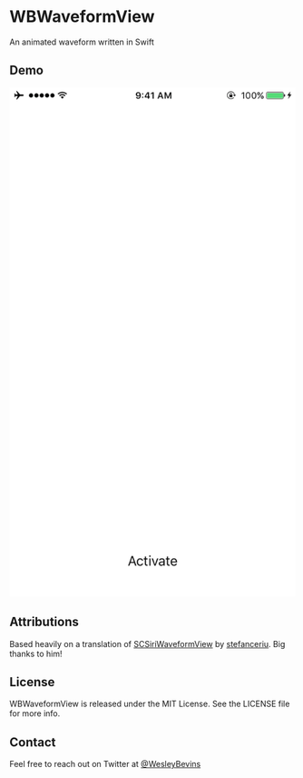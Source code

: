 # WBWaveformView
An animated waveform written in Swift

## Demo

![alt text](https://github.com/WesleyB/WBWaveformView/blob/master/WBWaveformView/WBWaveformView.gif "WBWaveformView Demo gif")

## Attributions
Based heavily on a translation of [SCSiriWaveformView](https://github.com/stefanceriu/SCSiriWaveformView) by [stefanceriu](https://github.com/stefanceriu). Big thanks to him!

## License

WBWaveformView is released under the MIT License. See the LICENSE file for more info.

## Contact

Feel free to reach out on Twitter at [@WesleyBevins](https://twitter.com/WesleyBevins)

